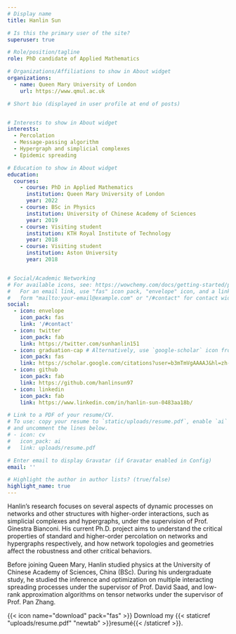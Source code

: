 ```yaml
---
# Display name
title: Hanlin Sun

# Is this the primary user of the site?
superuser: true

# Role/position/tagline
role: PhD candidate of Applied Mathematics

# Organizations/Affiliations to show in About widget
organizations:
  - name: Queen Mary University of London
    url: https://www.qmul.ac.uk

# Short bio (displayed in user profile at end of posts)


# Interests to show in About widget
interests:
  - Percolation
  - Message-passing algorithm
  - Hypergraph and simplicial complexes
  - Epidemic spreading

# Education to show in About widget
education:
  courses:
    - course: PhD in Applied Mathematics
      institution: Queen Mary University of London
      year: 2022
    - course: BSc in Physics
      institution: University of Chinese Academy of Sciences
      year: 2019
    - course: Visiting student
      institution: KTH Royal Institute of Technology
      year: 2018
    - course: Visiting student
      institution: Aston University
      year: 2018


# Social/Academic Networking
# For available icons, see: https://wowchemy.com/docs/getting-started/page-builder/#icons
#   For an email link, use "fas" icon pack, "envelope" icon, and a link in the
#   form "mailto:your-email@example.com" or "/#contact" for contact widget.
social:
  - icon: envelope
    icon_pack: fas
    link: '/#contact'
  - icon: twitter
    icon_pack: fab
    link: https://twitter.com/sunhanlin151
  - icon: graduation-cap # Alternatively, use `google-scholar` icon from `ai` icon pack
    icon_pack: fas
    link: https://scholar.google.com/citations?user=b3mTmVgAAAAJ&hl=zh-CN
  - icon: github
    icon_pack: fab
    link: https://github.com/hanlinsun97
  - icon: linkedin
    icon_pack: fab
    link: https://www.linkedin.com/in/hanlin-sun-0483aa18b/

# Link to a PDF of your resume/CV.
# To use: copy your resume to `static/uploads/resume.pdf`, enable `ai` icons in `params.toml`,
# and uncomment the lines below.
# - icon: cv
#   icon_pack: ai
#   link: uploads/resume.pdf

# Enter email to display Gravatar (if Gravatar enabled in Config)
email: ''

# Highlight the author in author lists? (true/false)
highlight_name: true
---
```

Hanlin’s research focuses on several aspects of dynamic processes on networks and other structures with higher-order interactions, such as simplicial complexes and hypergraphs, under the supervision of Prof. Ginestra Bianconi. His current Ph.D. project aims to understand the critical properties of standard and higher-order percolation on networks and hypergraphs respectively, and how network topologies and geometries affect the robustness and other critical behaviors. 

Before joining Queen Mary, Hanlin studied physics at the University of Chinese Academy of Sciences, China (BSc). During his undergraduate study, he studied the inference and optimization on multiple interacting spreading processes under the supervisor of Prof. David Saad, and low-rank approximation algorithms on tensor networks under the supervisor of Prof. Pan Zhang.

{{< icon name="download" pack="fas" >}} Download my {{< staticref "uploads/resume.pdf" "newtab" >}}resumé{{< /staticref >}}.
